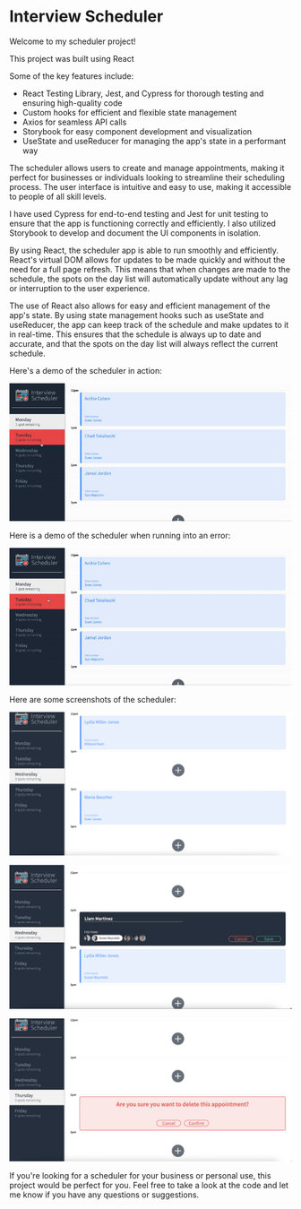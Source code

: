 # Interview Scheduler

Welcome to my scheduler project!

This project was built using React

Some of the key features include:
* React Testing Library, Jest, and Cypress for thorough testing and ensuring high-quality code
* Custom hooks for efficient and flexible state management
* Axios for seamless API calls
* Storybook for easy component development and visualization
* UseState and useReducer for managing the app's state in a performant way

The scheduler allows users to create and manage appointments, making it perfect for businesses or individuals looking to streamline their scheduling process. The user interface is intuitive and easy to use, making it accessible to people of all skill levels.

I have used Cypress for end-to-end testing and Jest for unit testing to ensure that the app is functioning correctly and efficiently. I also utilized Storybook to develop and document the UI components in isolation.

By using React, the scheduler app is able to run smoothly and efficiently. React's virtual DOM allows for updates to be made quickly and without the need for a full page refresh. This means that when changes are made to the schedule, the spots on the day list will automatically update without any lag or interruption to the user experience.

The use of React also allows for easy and efficient management of the app's state. By using state management hooks such as useState and useReducer, the app can keep track of the schedule and make updates to it in real-time. This ensures that the schedule is always up to date and accurate, and that the spots on the day list will always reflect the current schedule.

Here's a demo of the scheduler in action:

![GIF Working mode](https://github.com/jsc604/scheduler/blob/master/docs/development%20mode.gif?raw=true)

Here is a demo of the scheduler when running into an error:

![GIF Error mode](https://github.com/jsc604/scheduler/blob/master/docs/Error%20Mode.gif?raw=true)

Here are some screenshots of the scheduler:

!["Regular Schedule"](https://github.com/jsc604/scheduler/blob/master/docs/ss1.png?raw=true)

!["Booking an appointment"](https://github.com/jsc604/scheduler/blob/master/docs/ss2.png?raw=true)

!["Deleting an appointment"](https://github.com/jsc604/scheduler/blob/master/docs/ss3.png?raw=true)


If you're looking for a scheduler for your business or personal use, this project would be perfect for you. Feel free to take a look at the code and let me know if you have any questions or suggestions.

